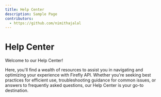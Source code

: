 ```yaml
---
title: Help Center
description: Sample Page
contributors:
  - https://github.com/nimithajalal
---
```


# Help Center

Welcome to our Help Center!

Here, you'll find a wealth of resources to assist you in navigating and optimizing your experience with Firefly API. Whether you're seeking best practices for efficient use, troubleshooting guidance for common issues, or answers to frequently asked questions, our Help Center is your go-to destination.